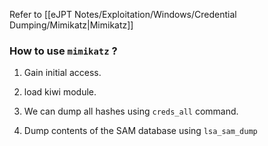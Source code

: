 Refer to [[eJPT Notes/Exploitation/Windows/Credential Dumping/Mimikatz|Mimikatz]]
### How to use `mimikatz` ?

1. Gain initial access.

2. load kiwi module.

3. We can dump all hashes using `creds_all` command.

4. Dump contents of the SAM database using `lsa_sam_dump`

